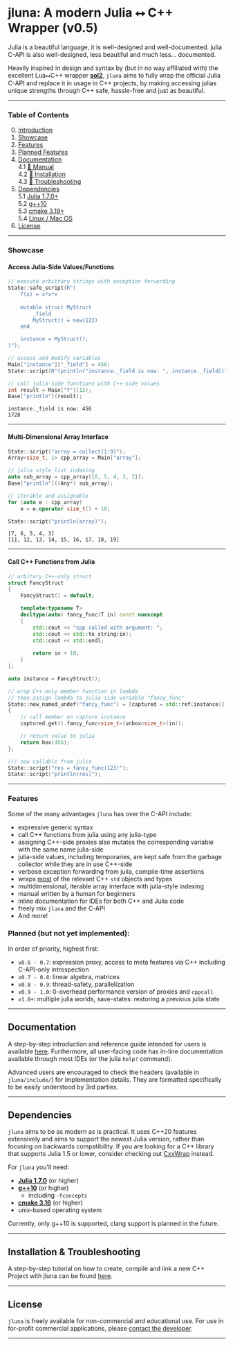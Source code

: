 # jluna: A modern Julia ⭤ C++ Wrapper (v0.5)

Julia is a beautiful language, it is well-designed and well-documented. julia C-API is also well-designed, less beautiful and much less... documented.

Heavily inspired in design and syntax by (but in no way affiliated with) the excellent Lua⭤C++ wrapper [**sol2**](https://github.com/ThePhD/sol2), `jluna` aims to fully wrap the official Julia C-API and replace it in usage in C++ projects, by making accessing julias unique strengths through C++ safe, hassle-free and just as beautiful.

---

### Table of Contents

0. [Introduction](README.md)
1. [Showcase](#showcase)<br>
2. [Features](#features)<br>
3. [Planned Features](#planned-but-not-yet-implemented)<br>
4. [Documentation](#documentation)<br>
    4.1 [🔗 Manual](./docs/manual.md)<br>
    4.2 [🔗 Installation](./docs/installation.md)<br>
    4.3 [🔗 Troubleshooting](./docs/installation.md#troubleshooting)<br>
5. [Dependencies](#dependencies)<br>
   5.1 [Julia 1.7.0+](#dependencies)<br>
   5.2 [g++10](#dependencies)<br>
   5.3 [cmake 3.19+](#dependencies)<br>
   5.4 [Linux / Mac OS](#dependencies)
6. [License](#license)
   
---

### Showcase
#### Access Julia-Side Values/Functions
```cpp
// execute arbitrary strings with exception forwarding
State::safe_script(R"(
    f(x) = x*x*x
    
    mutable struct MyStruct
        _field
        MyStruct() = new(123)
    end

    instance = MyStruct();
)");

// access and modify variables
Main["instance"]["_field"] = 456;
State::script(R"(println("instance._field is now: ", instance._field))");

// call julia-side functions with C++-side values
int result = Main["f"](12);
Base["println"](result);
```
```
instance._field is now: 456
1728
```
---
#### Multi-Dimensional Array Interface
```cpp
State::script("array = collect(1:9)");
Array<size_t, 1> cpp_array = Main["array"];

// julia style list indexing
auto sub_array = cpp_array[{6, 5, 4, 3, 2}];
Base["println"]((Any*) sub_array);

// iterable and assignable
for (auto e : cpp_array)
    e = e.operator size_t() + 10;

State::script("println(array)");
```
```
[7, 6, 5, 4, 3]
[11, 12, 13, 14, 15, 16, 17, 18, 19]
```
---
#### Call C++ Functions from Julia

```cpp
// arbitary C++-only struct
struct FancyStruct
{
    FancyStruct() = default;

    template<typename T>
    decltype(auto) fancy_func(T in) const noexcept
    {
        std::cout << "cpp called with argument: ";
        std::cout << std::to_string(in);
        std::cout << std::endl;
        
        return in + 10;
    }
};

auto instance = FancyStruct();

// wrap C++-only member function in lambda
// then assign lambda to julia-side variable "fancy_func"
State::new_named_undef("fancy_func") = [captured = std::ref(instance)](Any* in) -> Any*
{
    // call member on capture instance
    captured.get().fancy_func<size_t>(unbox<size_t>(in));

    // return value to julia
    return box(456);
};

/// now callable from julia
State::script("res = fancy_func(123)");
State::script("println(res)");
```
---

### Features
Some of the many advantages `jluna` has over the C-API include:

+ expressive generic syntax
+ call C++ functions from julia using any julia-type
+ assigning C++-side proxies also mutates the corresponding variable with the same name julia-side
+ julia-side values, including temporaries, are kept safe from the garbage collector while they are in use C++-side
+ verbose exception forwarding from julia, compile-time assertions
+ wraps [most](./docs/quick_and_dirty.md#list-of-unboxables) of the relevant C++ `std` objects and types
+ multidimensional, iterable array interface with julia-style indexing
+ manual written by a human for beginners
+ inline documentation for IDEs for both C++ and Julia code 
+ freely mix `jluna` and the C-API
+ And more!

### Planned (but not yet implemented):
In order of priority, highest first:

+ `v0.6 - 0.7`: expression proxy, access to meta features via C++ including C-API-only introspection
+ `v0.7 - 0.8`: linear algebra, matrices
+ `v0.8 - 0.9`: thread-safety, parallelization
+ `v0.9 - 1.0`: 0-overhead performance version of proxies and `cppcall`
+ `v1.0+`: multiple julia worlds, save-states: restoring a previous julia state
---

## Documentation

A step-by-step introduction and reference guide intended for users is available [here](./docs/manual.md). Furthermore, all user-facing code has in-line documentation available through most IDEs (or the julia `help?` command). 

Advanced users are encouraged to check the headers (available in `jluna/include/`) for implementation details. They are formatted specifically to be easily understood by 3rd parties. 

---

## Dependencies

`jluna` aims to be as modern as is practical. It uses C++20 features extensively and aims to support the newest Julia version, rather than focusing on backwards compatibility. If you are looking for a C++ library that supports Julia 1.5 or lower, consider checking out [CxxWrap](https://github.com/JuliaInterop/CxxWrap.jl) instead.

For `jluna` you'll need:
+ [**Julia 1.7.0**](https://julialang.org/downloads/#current_stable_release) (or higher)
+ [**g++10**](https://askubuntu.com/questions/1192955/how-to-install-g-10-on-ubuntu-18-04) (or higher)
  - including `-fconcepts`
+ [**cmake 3.16**](https://cmake.org/download/) (or higher)
+ unix-based operating system

Currently, only g++10 is supported, clang support is planned in the future.

---

## Installation & Troubleshooting

A step-by-step tutorial on how to create, compile and link a new C++ Project with jluna can be found [here](./docs/installation.md).

---

## License

`jluna` is freely available for non-commercial and educational use. For use in for-profit commercial applications, please [contact the developer](https://www.clemens-cords.com/contact).

---